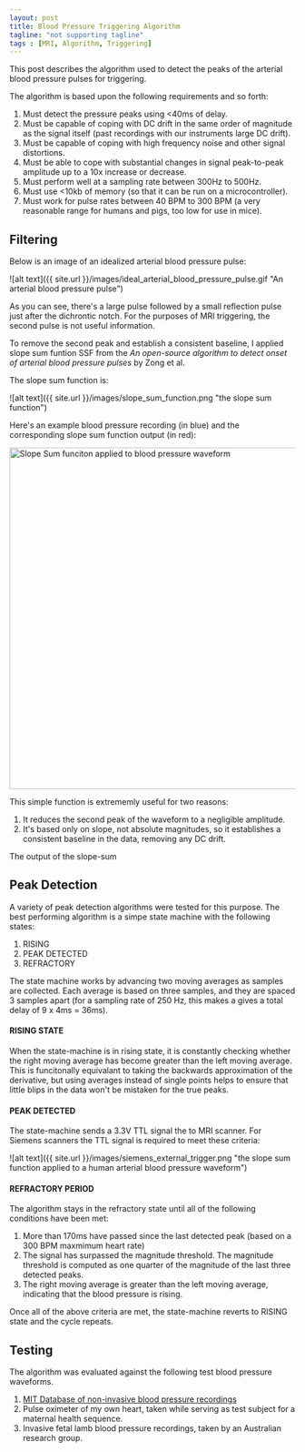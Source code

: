 ```yaml
---
layout: post
title: Blood Pressure Triggering Algorithm
tagline: "not supporting tagline"
tags : [MRI, Algorithm, Triggering]
---
```


This post describes the algorithm used to detect the peaks of the arterial blood pressure pulses for triggering. 

The algorithm is based upon the following requirements and so forth:

1. Must detect the pressure peaks using <40ms of delay.
2. Must be capable of coping with DC drift in the same order of magnitude as the signal itself (past recordings with our instruments large DC drift).
3. Must be capable of coping with high frequency noise and other signal distortions.
4. Must be able to cope with substantial changes in signal peak-to-peak amplitude up to a 10x increase or decrease.
5. Must perform well at a sampling rate between 300Hz to 500Hz.
6. Must use <10kb of memory (so that it can be run on a microcontroller).
7. Must work for pulse rates between 40 BPM to 300 BPM (a very reasonable range for humans and pigs, too low for use in mice).

## Filtering

Below is an image of an idealized arterial blood pressure pulse:


![alt text]({{ site.url }}/images/ideal_arterial_blood_pressure_pulse.gif "An arterial blood pressure pulse")

As you can see, there's a large pulse followed by a small reflection pulse just after the dichrontic notch. For the purposes of MRI triggering, the second pulse is not useful information. 

To remove the second peak and establish a consistent baseline, I applied slope sum funtion <abbr>SSF</abbr> from the <i> An open-source algorithm to detect onset of arterial blood pressure pulses </i> by Zong et al.

The slope sum function is:

![alt text]({{ site.url }}/images/slope_sum_function.png "the slope sum function")

Here's an example blood pressure recording (in blue) and the corresponding slope sum function output (in red):

<img src="{{ site.url }}/images/ssf_demo.png" alt="Slope Sum funciton applied to blood pressure waveform" style="width: 600px;"/>

This simple function is extrememly useful for two reasons:

1. It reduces the second peak of the waveform to a negligible amplitude.
2. It's based only on slope, not absolute magnitudes, so it establishes a consistent baseline in the data, removing any DC drift.

The output of the slope-sum

## Peak Detection

A variety of peak detection algorithms were tested for this purpose. The best performing algorithm is a simpe state machine with the following states:

1. RISING
2. PEAK DETECTED
3. REFRACTORY

The state machine works by advancing two moving averages as samples are collected. Each average is based on three samples, and they are spaced 3 samples apart (for a sampling rate of 250 Hz, this makes a gives a total delay of 9 x 4ms = 36ms). 

#### RISING STATE

When the state-machine is in rising state, it is constantly checking whether the right moving average has become greater than the left moving average. This is funcitonally equivalant to taking the backwards approximation of the derivative, but using averages instead of single points helps to ensure that little blips in the data won't be mistaken for the true peaks.

#### PEAK DETECTED

The state-machine sends a 3.3V TTL signal the to MRI scanner. For Siemens scanners the TTL signal is required to meet these criteria:

![alt text]({{ site.url }}/images/siemens_external_trigger.png "the slope sum function applied to a human arterial blood pressure waveform")

#### REFRACTORY PERIOD

The algorithm stays in the refractory state until all of the following conditions have been met:

1. More than 170ms have passed since the last detected peak (based on a 300 BPM maxmimum heart rate)
2. The signal has surpassed the magnitude threshold. The magnitude threshold is computed as one quarter of the magnitude of the last three detected peaks.
3. The right moving average is greater than the left moving average, indicating that the blood pressure is rising.

Once all of the above criteria are met, the state-machine reverts to RISING state and the cycle repeats.

## Testing

The algorithm was evaluated against the following test blood pressure waveforms.

1. [MIT Database of non-invasive blood pressure recordings](http://physionet.cps.unizar.es/physiobank/database/slpdb/slpdb.shtml)
2. Pulse oximeter of my own heart, taken while serving as test subject for a maternal health sequence.
3. Invasive fetal lamb blood pressure recordings, taken by an Australian research group.
